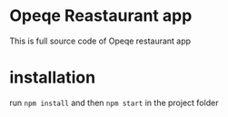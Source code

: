 # Opeqe Reastaurant app

This is full source code of Opeqe restaurant app

# installation

run `npm install` and then `npm start` in the project folder